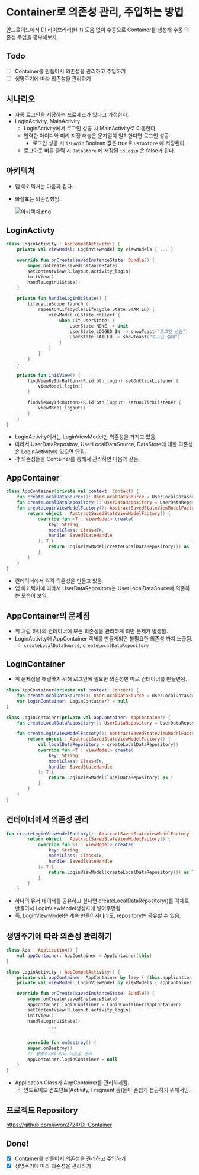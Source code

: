 # Container로 의존성 관리, 주입하는 방법

안드로이드에서 DI 라이브러리(Hilt) 도움 없이 수동으로 Container를 생성해 수동 의존성 주입을 공부해보자.

## Todo

- [ ]  Container를 만들어서 의존성을 관리하고 주입하기
- [ ]  생명주기에 따라 의존성을 관리하기

## 시나리오

- 자동 로그인을 저장하는 프로세스가 있다고 가정한다.
- LoginActivity, MainActivity
    - LoginActivity에서 로그인 성공 시 MainActivity로 이동한다.
    - 입력한 아이디와 미리 지정 해놓은 문자열이 일치한다면 로그인 성공
        - 로그인 성공 시 `isLogin` Boolean 값은 true로 `DataStore` 에 저장된다.
    - 로그아웃 버튼 클릭 시 `DataStore` 에 저장된 `isLogin` 은 false가 된다.

## 아키텍처

- 앱 아키텍처는 다음과 같다.
- 화살표는 의존방향임.
    
    ![아키텍처.png](https://prod-files-secure.s3.us-west-2.amazonaws.com/17b7261d-8574-4fae-97a1-5f7367a227bc/f430459d-5180-457d-a40e-640013e43494/%E1%84%8B%E1%85%A1%E1%84%8F%E1%85%B5%E1%84%90%E1%85%A6%E1%86%A8%E1%84%8E%E1%85%A5.png)
    

## LoginActivty

```kotlin
class LoginActivity : AppCompatActivity() {
    private val viewModel: LoginViewModel by viewModels { ... }

    override fun onCreate(savedInstanceState: Bundle?) {
        super.onCreate(savedInstanceState)
        setContentView(R.layout.activity_login)
        initView()
        handleLoginUiState()
    }

    private fun handleLoginUiState() {
        lifecycleScope.launch {
            repeatOnLifecycle(Lifecycle.State.STARTED) {
                viewModel.uiState.collect {
                    when (it.userState) {
                        UserState.NONE -> Unit
                        UserState.LOGGED_IN -> showToast("로그인 성공")
                        UserState.FAILED -> showToast("로그인 실패")
                    }
                }
            }
        }
    }

    private fun initView() {
        findViewById<Button>(R.id.btn_login).setOnClickListener {
            viewModel.login()
        }

        findViewById<Button>(R.id.btn_logout).setOnClickListener {
            viewModel.logout()
        }
    }
}
```

- LoginActivity에서는 LoginViewModel만 의존성을 가지고 있음.
- 따라서 UserDataRepositoy, UserLocalDataSource, DataStore에 대한 의존성은 LoginActivity에 있으면 안됨.
- 각 의존성들을 Container를 통해서 관리하면 다음과 같음.

## AppContainer

```kotlin
class AppContainer(private val context: Context) {
    fun createLocalDataSource(): UserLocalDataSource = UserLocalDataSource(context)
    fun createLocalDataRepository(): UserDataRepository = UserDataRepository(createLocalDataSource())
    fun createLoginViewModelFactory(): AbstractSavedStateViewModelFactory {
        return object : AbstractSavedStateViewModelFactory() {
            override fun <T : ViewModel> create(
                key: String,
                modelClass: Class<T>,
                handle: SavedStateHandle
            ): T {
                return LoginViewModel(createLocalDataRepository()) as T
            }
        }
    }
}
```

- 컨테이너에서 각각 의존성을 만들고 있음.
- 앱 아키텍처에 따라서 UserDataRepository는 UserLocalDataSouce에 의존하는 모습이 보임.

## AppContainer의 문제점

- 위 처럼 하나의 컨테이너에 모든 의존성을 관리하게 되면 문제가 발생함.
- LoginActivity에 AppContainer 객체를 만들게되면 불필요한 의존성 까지 노출됨.
    - `createLocalDataSource`, `createLocalDataRepository`

## LoginContainer

- 위 문제점을 해결하기 위해 로그인에 필요한 의존성만 따로 컨테이너를 만들면됨.

```kotlin
class AppContainer(private val context: Context) {
    fun createLocalDataSource(): UserLocalDataSource = UserLocalDataSource(context)
    var loginContainer: LoginContainer? = null
}

class LoginContainer(private val appContainer: AppContainer) {
    fun createLocalDataRepository(): UserDataRepository = UserDataRepository(appContainer.createLocalDataSource())

    fun createLoginViewModelFactory(): AbstractSavedStateViewModelFactory {
        return object : AbstractSavedStateViewModelFactory() {
            val localDataRepository = createLocalDataRepository()
            override fun <T : ViewModel> create(
                key: String,
                modelClass: Class<T>,
                handle: SavedStateHandle
            ): T {
                return LoginViewModel(localDataRepository) as T
            }
        }
    }
}
```

## 컨테이너에서 의존성 관리

```kotlin
fun createLoginViewModelFactory(): AbstractSavedStateViewModelFactory {
        return object : AbstractSavedStateViewModelFactory() {
            override fun <T : ViewModel> create(
                key: String,
                modelClass: Class<T>,
                handle: SavedStateHandle
            ): T {
                return LoginViewModel(createLocalDataRepository()) as T
            }
        }
    }
```

- 하나의 유저 데이터를 공유하고 싶다면 createLocalDataRepository()를 객체로 만들어서 LoginViewModel생성자에 넣어주면됨.
- 즉, LoginViewModel은 계속 만들어지더라도, repository는 공유할 수 있음.

## 생명주기에 따라 의존성 관리하기

```kotlin
class App : Application() {
    val appContainer: AppContainer = AppContainer(this)
}

class LoginActivity : AppCompatActivity() {
    private val appContainer: AppContainer by lazy { (this.application as App).appContainer }
    private val viewModel: LoginViewModel by viewModels { appContainer.loginContainer?.createLoginViewModelFactory() ?: error("not initialize") }

    override fun onCreate(savedInstanceState: Bundle?) {
        super.onCreate(savedInstanceState)
        appContainer.loginContainer = LoginContainer(appContainer)
        setContentView(R.layout.activity_login)
        initView()
        handleLoginUiState()
				...
				...

		override fun onDestroy() {
        super.onDestroy()
        // 생명주기에 따라 의존성 관리
        appContainer.loginContainer = null
    }
}
```

- Application Class가 AppContainer를 관리하게됨.
    - 안드로이드 컴포넌트(Activity, Fragment 등)들이 손쉽게 접근하기 위해서임.

## 프로젝트 Repository

https://github.com/jiwon2724/DI-Container

## Done!

- [x]  Container를 만들어서 의존성을 관리하고 주입하기
- [x]  생명주기에 따라 의존성을 관리하기
